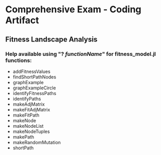 # Comprehensive Exam - Coding Artifact 
## Fitness Landscape Analysis

### Help available using "? *functionName*" for fitness_model.jl functions:

* addFitnessValues
* findShortPathNodes
* graphExample
* graphExampleCircle
* identifyFitnessPaths
* identifyPaths
* makeAdjMatrix
* makeFitAdjMatrix
* makeFitPath
* makeNode
* makeNodeList
* makeNodeTuples
* makePath
* makeRandomMutation
* shortPath
